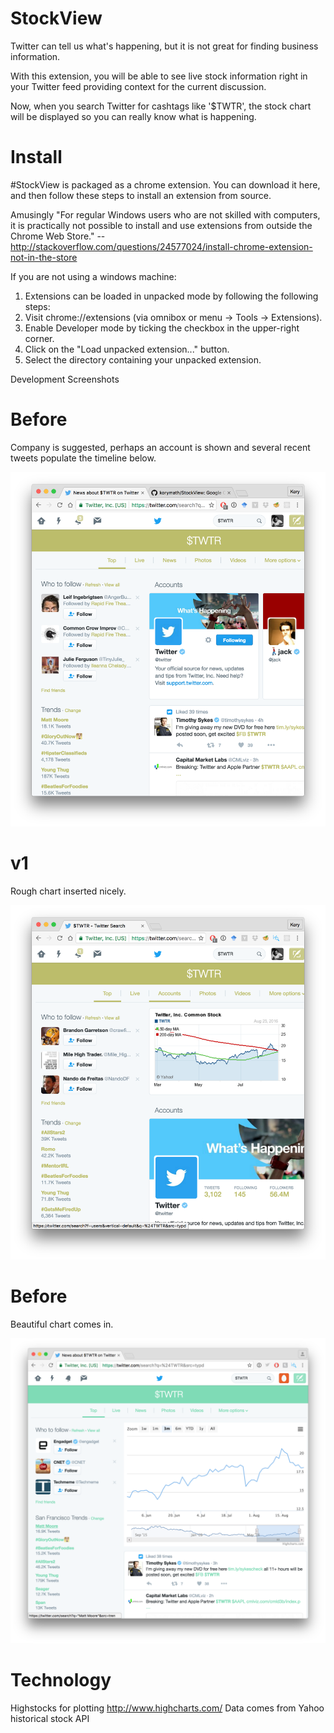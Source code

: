 # StockView
Twitter can tell us what's happening, but it is not great for finding business information.

With this extension, you will be able to see live stock information right in your Twitter feed providing context for the current discussion.

Now, when you search Twitter for cashtags like '$TWTR', the stock chart will be displayed so you can really know what is happening.

# Install

\#StockView is packaged as a chrome extension. You can download it here, and then follow these steps to install an extension from source.

Amusingly "For regular Windows users who are not skilled with computers, it is practically not possible to install and use extensions from outside the Chrome Web Store." -- http://stackoverflow.com/questions/24577024/install-chrome-extension-not-in-the-store

If you are not using a windows machine: 

1. Extensions can be loaded in unpacked mode by following the following steps:
2. Visit chrome://extensions (via omnibox or menu -> Tools -> Extensions).
3. Enable Developer mode by ticking the checkbox in the upper-right corner.
4. Click on the "Load unpacked extension..." button.
5. Select the directory containing your unpacked extension.

Development Screenshots

Before
==========
Company is suggested, perhaps an account is shown and several recent tweets populate the timeline below.

![before picture](app/images/before.png)

v1
==========
Rough chart inserted nicely.

![v1 picture](app/images/v1.png)

Before
==========
Beautiful chart comes in.

![v3 picture](app/images/v3.png)

# Technology 

Highstocks for plotting http://www.highcharts.com/
Data comes from Yahoo historical stock API
